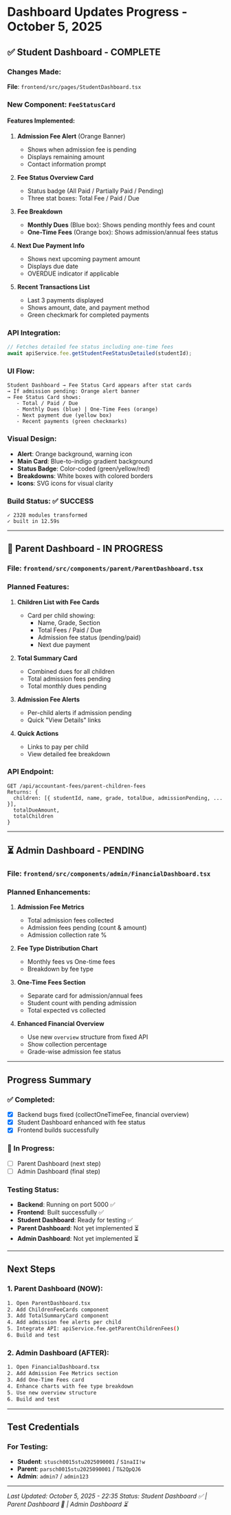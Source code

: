 # Dashboard Updates Progress - October 5, 2025

## ✅ Student Dashboard - COMPLETE

### Changes Made:
**File**: `frontend/src/pages/StudentDashboard.tsx`

### New Component: `FeeStatusCard`

#### Features Implemented:
1. **Admission Fee Alert** (Orange Banner)
   - Shows when admission fee is pending
   - Displays remaining amount
   - Contact information prompt

2. **Fee Status Overview Card**
   - Status badge (All Paid / Partially Paid / Pending)
   - Three stat boxes: Total Fee / Paid / Due

3. **Fee Breakdown**
   - **Monthly Dues** (Blue box): Shows pending monthly fees and count
   - **One-Time Fees** (Orange box): Shows admission/annual fees status

4. **Next Due Payment Info**
   - Shows next upcoming payment amount
   - Displays due date
   - OVERDUE indicator if applicable

5. **Recent Transactions List**
   - Last 3 payments displayed
   - Shows amount, date, and payment method
   - Green checkmark for completed payments

### API Integration:
```typescript
// Fetches detailed fee status including one-time fees
await apiService.fee.getStudentFeeStatusDetailed(studentId);
```

### UI Flow:
```
Student Dashboard → Fee Status Card appears after stat cards
→ If admission pending: Orange alert banner
→ Fee Status Card shows:
   - Total / Paid / Due
   - Monthly Dues (blue) | One-Time Fees (orange)
   - Next payment due (yellow box)
   - Recent payments (green checkmarks)
```

### Visual Design:
- **Alert**: Orange background, warning icon
- **Main Card**: Blue-to-indigo gradient background
- **Status Badge**: Color-coded (green/yellow/red)
- **Breakdowns**: White boxes with colored borders
- **Icons**: SVG icons for visual clarity

### Build Status: ✅ SUCCESS
```
✓ 2328 modules transformed
✓ built in 12.59s
```

---

## 🔄 Parent Dashboard - IN PROGRESS

### File: `frontend/src/components/parent/ParentDashboard.tsx`

### Planned Features:
1. **Children List with Fee Cards**
   - Card per child showing:
     - Name, Grade, Section
     - Total Fees / Paid / Due
     - Admission fee status (pending/paid)
     - Next due payment

2. **Total Summary Card**
   - Combined dues for all children
   - Total admission fees pending
   - Total monthly dues pending

3. **Admission Fee Alerts**
   - Per-child alerts if admission pending
   - Quick "View Details" links

4. **Quick Actions**
   - Links to pay per child
   - View detailed fee breakdown

### API Endpoint:
```
GET /api/accountant-fees/parent-children-fees
Returns: {
  children: [{ studentId, name, grade, totalDue, admissionPending, ... }],
  totalDueAmount,
  totalChildren
}
```

---

## ⏳ Admin Dashboard - PENDING

### File: `frontend/src/components/admin/FinancialDashboard.tsx`

### Planned Enhancements:
1. **Admission Fee Metrics**
   - Total admission fees collected
   - Admission fees pending (count & amount)
   - Admission collection rate %

2. **Fee Type Distribution Chart**
   - Monthly fees vs One-time fees
   - Breakdown by fee type

3. **One-Time Fees Section**
   - Separate card for admission/annual fees
   - Student count with pending admission
   - Total expected vs collected

4. **Enhanced Financial Overview**
   - Use new `overview` structure from fixed API
   - Show collection percentage
   - Grade-wise admission fee status

---

## Progress Summary

### ✅ Completed:
- [x] Backend bugs fixed (collectOneTimeFee, financial overview)
- [x] Student Dashboard enhanced with fee status
- [x] Frontend builds successfully

### 🔄 In Progress:
- [ ] Parent Dashboard (next step)
- [ ] Admin Dashboard (final step)

### Testing Status:
- **Backend**: Running on port 5000 ✅
- **Frontend**: Built successfully ✅
- **Student Dashboard**: Ready for testing ✅
- **Parent Dashboard**: Not yet implemented ⏳
- **Admin Dashboard**: Not yet implemented ⏳

---

## Next Steps

### 1. Parent Dashboard (NOW):
```bash
1. Open ParentDashboard.tsx
2. Add ChildrenFeeCards component
3. Add TotalSummaryCard component
4. Add admission fee alerts per child
5. Integrate API: apiService.fee.getParentChildrenFees()
6. Build and test
```

### 2. Admin Dashboard (AFTER):
```bash
1. Open FinancialDashboard.tsx
2. Add Admission Fee Metrics section
3. Add One-Time Fees card
4. Enhance charts with fee type breakdown
5. Use new overview structure
6. Build and test
```

---

## Test Credentials

### For Testing:
- **Student**: `stusch0015stu2025090001` / `S1naII!w`
- **Parent**: `parsch0015stu2025090001` / `T&2QpQJ6`
- **Admin**: `admin7` / `admin123`

---

*Last Updated: October 5, 2025 - 22:35*
*Status: Student Dashboard ✅ | Parent Dashboard 🔄 | Admin Dashboard ⏳*
